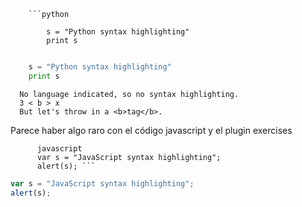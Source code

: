         ```python

            s = "Python syntax highlighting"
            print s

```python

    s = "Python syntax highlighting"
    print s

```

```
  No language indicated, so no syntax highlighting.
  3 < b > x
  But let's throw in a <b>tag</b>.
```

Parece haber algo raro con el código javascript y el plugin exercises

          javascript
          var s = "JavaScript syntax highlighting";
          alert(s); ```

```javascript
var s = "JavaScript syntax highlighting";
alert(s);
```

